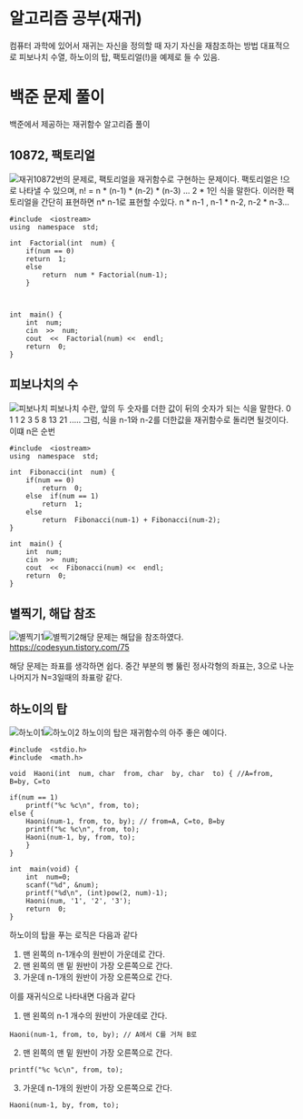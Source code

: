 
# 알고리즘 공부(재귀)

컴퓨터 과학에 있어서 재귀는 자신을 정의할 때 자기 자신을 재참조하는 방법
대표적으로 피보나치 수열, 하노이의 탑, 팩토리얼(!)을 예제로 들 수 있음.

# 백준 문제 풀이

백준에서 제공하는 재귀함수 알고리즘 풀이

## 10872, 팩토리얼
![재귀](https://user-images.githubusercontent.com/23713051/119117301-1367d580-ba64-11eb-986b-5ee4887ddb31.PNG)10872번의 문제로, 팩토리얼을 재귀함수로 구현하는 문제이다.
팩토리얼은 !으로 나타낼 수 있으며, n! = n * (n-1) * (n-2) * (n-3) ... 2 * 1인 식을 말한다.
이러한 팩토리얼을 간단히 표현하면 n* n-1로 표현할 수있다. n * n-1 , n-1 * n-2, n-2 * n-3...
```
#include  <iostream>
using  namespace  std;

int  Factorial(int  num) {
	if(num == 0)
	return  1;
	else
		return  num * Factorial(num-1);
	}

  

int  main() {
	int  num;
	cin  >>  num;
	cout  <<  Factorial(num) <<  endl;
	return  0;
}
```

## 피보나치의 수
![피보나치](https://user-images.githubusercontent.com/23713051/119121689-ae62ae80-ba68-11eb-8ced-aefa531855a8.PNG)
피보나치 수란, 앞의 두 숫자를 더한 값이 뒤의 숫자가 되는 식을 말한다.
0 1 1 2 3 5 8 13 21 .....
그럼, 식을 n-1와 n-2를 더한값을 재귀함수로 돌리면 될것이다. 이떄 n은 순번
```
#include  <iostream>
using  namespace  std;

int  Fibonacci(int  num) {
	if(num == 0)
		return  0;
	else  if(num == 1)
		return  1;
	else
		return  Fibonacci(num-1) + Fibonacci(num-2);
}

int  main() {
	int  num;
	cin  >>  num;
	cout  <<  Fibonacci(num) <<  endl;
	return  0;
}
```
## 별찍기, 해답 참조
![별찍기1](https://user-images.githubusercontent.com/23713051/119121612-94c16700-ba68-11eb-83ba-117942efccad.PNG)![별찍기2](https://user-images.githubusercontent.com/23713051/119121641-9e4acf00-ba68-11eb-85b9-d739cdfa721d.PNG)해당 문제는 해답을 참조하였다.
https://codesyun.tistory.com/75

해당 문제는 좌표를 생각하면 쉽다. 중간 부분의 뻥 뚫린 정사각형의 좌표는, 3으로 나눈 나머지가 N=3일때의 좌표랑 같다.
## 하노이의 탑
![하노이1](https://user-images.githubusercontent.com/23713051/119121941-f550a400-ba68-11eb-8cc7-d06d822d8e8f.PNG)![하노이2](https://user-images.githubusercontent.com/23713051/119121980-00a3cf80-ba69-11eb-9464-fe464055cf3c.PNG)
하노이의 탑은 재귀함수의 아주 좋은 예이다. 
```
#include  <stdio.h>
#include  <math.h>

void  Haoni(int  num, char  from, char  by, char  to) { //A=from, B=by, C=to

if(num == 1)
	printf("%c %c\n", from, to);
else {
	Haoni(num-1, from, to, by); // from=A, C=to, B=by
	printf("%c %c\n", from, to);
	Haoni(num-1, by, from, to);
	}
}

int  main(void) {
	int  num=0;
	scanf("%d", &num);
	printf("%d\n", (int)pow(2, num)-1);
	Haoni(num, '1', '2', '3');
	return  0;
}
```
하노이의 탑을 푸는 로직은 다음과 같다
1. 맨 왼쪽의 n-1개수의 원반이 가운데로 간다.
2. 맨 왼쪽의 맨 밑 원반이 가장 오른쪽으로 간다.
3. 가운데 n-1개의 원반이 가장 오른쪽으로 간다.

이를 재귀식으로 나타내면 다음과 같다
1) 맨 왼쪽의 n-1 개수의 원반이 가운데로 간다.
```
Haoni(num-1, from, to, by); // A에서 C를 거쳐 B로
```
2) 맨 왼쪽의 맨 밑 원반이 가장 오른쪽으로 간다.
```
printf("%c %c\n", from, to);
```
3) 가운데 n-1개의 원반이 가장 오른쪽으로 간다.
```
Haoni(num-1, by, from, to);
```


